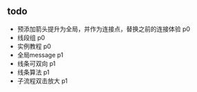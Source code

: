 ## todo
* 预添加箭头提升为全局，并作为连接点，替换之前的连接体验 p0
* 线段组 p0
* 实例教程 p0
* 全局message p1
* 线条可双向 p1
* 线条算法 p1
* 子流程双击放大 p1